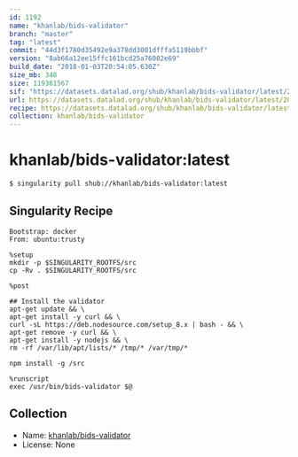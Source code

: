 ```yaml
---
id: 1192
name: "khanlab/bids-validator"
branch: "master"
tag: "latest"
commit: "44d3f1780d35492e9a378dd3001dfffa5119bbbf"
version: "8ab66a12ee15ffc161bcd25a76002e69"
build_date: "2018-01-03T20:54:05.630Z"
size_mb: 348
size: 119361567
sif: "https://datasets.datalad.org/shub/khanlab/bids-validator/latest/2018-01-03-44d3f178-8ab66a12/8ab66a12ee15ffc161bcd25a76002e69.simg"
url: https://datasets.datalad.org/shub/khanlab/bids-validator/latest/2018-01-03-44d3f178-8ab66a12/
recipe: https://datasets.datalad.org/shub/khanlab/bids-validator/latest/2018-01-03-44d3f178-8ab66a12/Singularity
collection: khanlab/bids-validator
---
```


# khanlab/bids-validator:latest

```bash
$ singularity pull shub://khanlab/bids-validator:latest
```

## Singularity Recipe

```singularity
Bootstrap: docker
From: ubuntu:trusty

%setup
mkdir -p $SINGULARITY_ROOTFS/src
cp -Rv . $SINGULARITY_ROOTFS/src

%post 

## Install the validator
apt-get update && \
apt-get install -y curl && \
curl -sL https://deb.nodesource.com/setup_8.x | bash - && \
apt-get remove -y curl && \
apt-get install -y nodejs && \
rm -rf /var/lib/apt/lists/* /tmp/* /var/tmp/*

npm install -g /src

%runscript
exec /usr/bin/bids-validator $@
```

## Collection

 - Name: [khanlab/bids-validator](https://github.com/khanlab/bids-validator)
 - License: None

